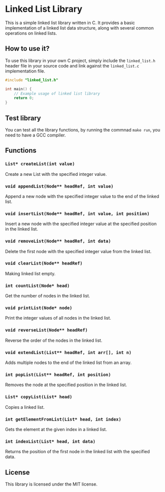 
# Linked List Library

This is a simple linked list library written in C. It provides a basic implementation of a linked list data structure, along with several common operations on linked lists.

## How to use it?

To use this library in your own C project, simply include the `linked_list.h` header file in your source code and link against the `linked_list.c` implementation file.

```c
#include "linked_list.h"

int main() {
    // Example usage of linked list library
    return 0;
}
```
## Test library
You can test all the library functions, by running the commnad `make run`, you need to have a GCC compiler.

## Functions

### `List* createList(int value)`

Create a new List with the specified integer value.

### `void appendList(Node** headRef, int value)`

Append a new node with the specified integer value to the end of the linked list.

### `void insertList(Node** headRef, int value, int position)`

Insert a new node with the specified integer value at the specified position in the linked list.

### `void removeList(Node** headRef, int data)`

Delete the first node with the specified integer value from the linked list.

### `void clearList(Node** headRef)`

Making linked list empty.

### `int countList(Node* head)`

Get the number of nodes in the linked list.

### `void printList(Node* node)`

Print the integer values of all nodes in the linked list.

### `void reverseList(Node** headRef)`

Reverse the order of the nodes in the linked list.

### `void extendList(List** headRef, int arr[], int n)`

Adds multiple nodes to the end of the linked list from an array.

### `int popList(List** headRef, int position)`

Removes the node at the specified position in the linked list.

### `List* copyList(List* head)`

Copies a linked list.

### `int getElementFromList(List* head, int index)`

Gets the element at the given index in a linked list.

### `int indexList(List* head, int data)`

Returns the position of the first node in the linked list with the specified data.


## License

This library is licensed under the MIT license.
